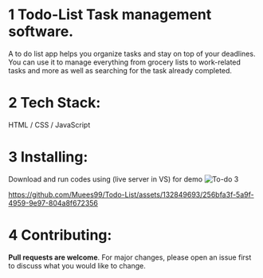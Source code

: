 # 1 Todo-List Task management software. 
A to do list app helps you organize tasks and stay on top of your deadlines.
You can use it to manage everything from grocery lists to work-related tasks and more as well as searching for the task  already completed.
# 2 Tech Stack:
HTML / CSS / JavaScript
# 3 Installing: 
Download and run codes using (live server in VS) for demo
![To-do 3](https://github.com/Muees99/Todo-List/assets/132849693/29709110-3862-4b20-8263-d8be2d086f3b)


https://github.com/Muees99/Todo-List/assets/132849693/256bfa3f-5a9f-4959-9e97-804a8f672356


# 4 Contributing:
**Pull requests are welcome**. For major changes, please open an issue first to discuss what you would like to change.



